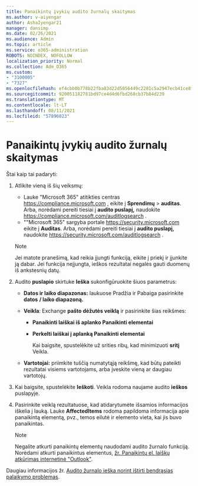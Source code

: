 ```yaml
---
title: Panaikintų įvykių audito žurnalų skaitymas
ms.author: v-aiyengar
author: AshaIyengar21
manager: dansimp
ms.date: 02/26/2021
ms.audience: Admin
ms.topic: article
ms.service: o365-administration
ROBOTS: NOINDEX, NOFOLLOW
localization_priority: Normal
ms.collection: Adm_O365
ms.custom:
- "3100005"
- "7327"
ms.openlocfilehash: ef4cbb0b778b22fba83d22d5056449c2281c5a2947ecb41ce8f808a4d1132426
ms.sourcegitcommit: 920051182781bd97ce4d4d6fbd268cb37b84d239
ms.translationtype: MT
ms.contentlocale: lt-LT
ms.lasthandoff: 08/11/2021
ms.locfileid: "57896023"
---
```

# <a name="read-the-audit-logs-for-deleted-events"></a>Panaikintų įvykių audito žurnalų skaitymas

Štai kaip tai padaryti:

1. Atlikite vieną iš šių veiksmų:
   - Lauke "Microsoft 365" atitikties centras <https://compliance.microsoft.com> , eikite į **Sprendimų** \> **auditas**. Arba, norėdami pereiti tiesiai į **audito puslapį,** naudokite <https://compliance.microsoft.com/auditlogsearch> .
   - ""Microsoft 365" sargyba portale <https://security.microsoft.com> eikite į **Auditas**. Arba, norėdami pereiti tiesiai į **audito puslapį,** naudokite <https://security.microsoft.com/auditlogsearch> .

    > [!NOTE]
    > Jei matote pranešimą, kad reikia įjungti funkciją, eikite į priekį ir įjunkite ją dabar. Jei funkcija neįjungta, ieškos rezultatai negalės gauti duomenų iš ankstesnių datų.

2. Audito **puslapio** skirtuke **Ieška** sukonfigūruokite šiuos parametrus:
   - **Datos ir laiko diapazonas:** laukuose Pradžia ir Pabaiga pasirinkite **datos** **/ laiko diapazoną.**
   - **Veikla**: Exchange **pašto dėžutės veiklą** ir pasirinkite šias reikšmes:
     - **Panaikinti laiškai iš aplanko Panaikinti elementai**
     - **Perkelti laiškai į aplanką Panaikinti elementai**

       Kai baigsite, spustelėkite už srities ribų, kad minimizuoti **sritį** Veikla.

   - **Vartotojai:** priimkite tuščią numatytąją reikšmę, kad būtų pateikti rezultatai visiems vartotojams, arba įveskite vieną ar daugiau vartotojų.

3. Kai baigsite, spustelėkite **Ieškoti**. Veikla rodoma naujame audito **ieškos** puslapyje.

4. Pasirinkite veiklą rezultatuose, kad atidarytumėte išsamios informacijos iškelia į lauką. Lauke **AffectedItems** rodoma papildoma informacija apie panaikintą elementą, pvz., temos eilutė ir elemento vieta, kai jis buvo panaikintas.

   > [!NOTE]
   > Negalite atkurti panaikintų elementų naudodami audito žurnalo funkciją. Norėdami atkurti panaikintus elementus, [žr. Panaikintų el. laiškų atkūrimas internetinė "Outlook"](https://support.microsoft.com/office/recover-deleted-email-messages-in-outlook-on-the-web-a8ca78ac-4721-4066-95dd-571842e9fb11).

Daugiau informacijos žr. [Audito žurnalo ieška norint ištirti bendrąsias palaikymo problemas](https://docs.microsoft.com/microsoft-365/compliance/auditing-troubleshooting-scenarios).
